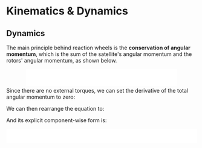 # Kinematics & Dynamics

## Dynamics
The main principle behind reaction wheels is the **conservation of angular momentum**, which is the sum of the satellite's angular momentum and the rotors' angular momentum, as shown below.
<div align="center">
  <img src="images/H.svg" alt="images/H.svg" width="400"/>
</div>
Since there are no external torques, we can set the derivative of the total angular momentum to zero:

We can then rearrange the equation to:

And its explicit component-wise form is:
<div align="center">
  <img src="images/dwdt_explicit.svg" alt="images/dwdt_explicit.svg" width="950"/>
</div>
